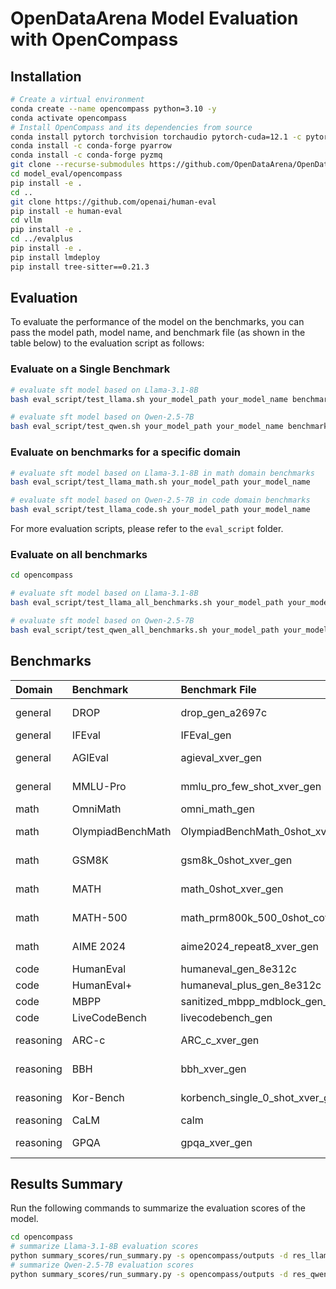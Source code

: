 # OpenDataArena Model Evaluation with OpenCompass

## Installation

```bash
# Create a virtual environment
conda create --name opencompass python=3.10 -y
conda activate opencompass
# Install OpenCompass and its dependencies from source
conda install pytorch torchvision torchaudio pytorch-cuda=12.1 -c pytorch -c nvidia
conda install -c conda-forge pyarrow
conda install -c conda-forge pyzmq
git clone --recurse-submodules https://github.com/OpenDataArena/OpenDataArena-Tool.git
cd model_eval/opencompass
pip install -e .
cd ..
git clone https://github.com/openai/human-eval
pip install -e human-eval
cd vllm
pip install -e .
cd ../evalplus
pip install -e . 
pip install lmdeploy
pip install tree-sitter==0.21.3
```

## Evaluation
To evaluate the performance of the model on the benchmarks, you can pass the model path, model name, and benchmark file (as shown in the table below) to the evaluation script as follows:

### Evaluate on a Single Benchmark
```bash
# evaluate sft model based on Llama-3.1-8B
bash eval_script/test_llama.sh your_model_path your_model_name benchmark_file

# evaluate sft model based on Qwen-2.5-7B
bash eval_script/test_qwen.sh your_model_path your_model_name benchmark_file

```
### Evaluate on benchmarks for a specific domain
```bash
# evaluate sft model based on Llama-3.1-8B in math domain benchmarks
bash eval_script/test_llama_math.sh your_model_path your_model_name

# evaluate sft model based on Qwen-2.5-7B in code domain benchmarks 
bash eval_script/test_llama_code.sh your_model_path your_model_name
```
For more evaluation scripts, please refer to the `eval_script` folder.

### Evaluate on all benchmarks

```bash
cd opencompass

# evaluate sft model based on Llama-3.1-8B
bash eval_script/test_llama_all_benchmarks.sh your_model_path your_model_name

# evaluate sft model based on Qwen-2.5-7B
bash eval_script/test_qwen_all_benchmarks.sh your_model_path your_model_name
```

## Benchmarks

| Domain  | Benchmark  | Benchmark File | Evaluator |
| :--- | :--- | :--- | :--- |
| general | DROP | drop_gen_a2697c | IAAR-Shanghai/xVerify-9B-C |
| general | IFEval | IFEval_gen | IFEvaluator |
| general | AGIEval | agieval_xver_gen | IAAR-Shanghai/xVerify-9B-C |
| general | MMLU-Pro | mmlu_pro_few_shot_xver_gen | IAAR-Shanghai/xVerify-9B-C |
| math | OmniMath | omni_math_gen | KbsdJames/Omni-Judge |
| math | OlympiadBenchMath | OlympiadBenchMath_0shot_xver_gen | IAAR-Shanghai/xVerify-9B-C |
| math | GSM8K | gsm8k_0shot_xver_gen | IAAR-Shanghai/xVerify-9B-C |
| math | MATH | math_0shot_xver_gen | IAAR-Shanghai/xVerify-9B-C |
| math | MATH-500 | math_prm800k_500_0shot_cot_xver_gen | IAAR-Shanghai/xVerify-9B-C |
| math | AIME 2024 | aime2024_repeat8_xver_gen | IAAR-Shanghai/xVerify-9B-C |
| code | HumanEval | humaneval_gen_8e312c | HumanEvalEvaluator |
| code | HumanEval+ | humaneval_plus_gen_8e312c | HumanEvalPlusEvaluator |
| code | MBPP | sanitized_mbpp_mdblock_gen_a447ff | MBPPEvaluator |
| code | LiveCodeBench | livecodebench_gen | LCBCodeGenerationEvaluator |
| reasoning | ARC-c | ARC_c_xver_gen | IAAR-Shanghai/xVerify-9B-C |
| reasoning | BBH | bbh_xver_gen | IAAR-Shanghai/xVerify-9B-C |
| reasoning | Kor-Bench | korbench_single_0_shot_xver_gen | IAAR-Shanghai/xVerify-9B-C |
| reasoning | CaLM | calm | CaLMEvaluator |
| reasoning | GPQA | gpqa_xver_gen | IAAR-Shanghai/xVerify-9B-C |


## Results Summary
Run the following commands to summarize the evaluation scores of the model.
```bash
cd opencompass
# summarize Llama-3.1-8B evaluation scores
python summary_scores/run_summary.py -s opencompass/outputs -d res_llama -m llama-3_1-8b-instruct-vllm
# summarize Qwen-2.5-7B evaluation scores
python summary_scores/run_summary.py -s opencompass/outputs -d res_qwen -m qwen2.5-7b-instruct-vllm
```